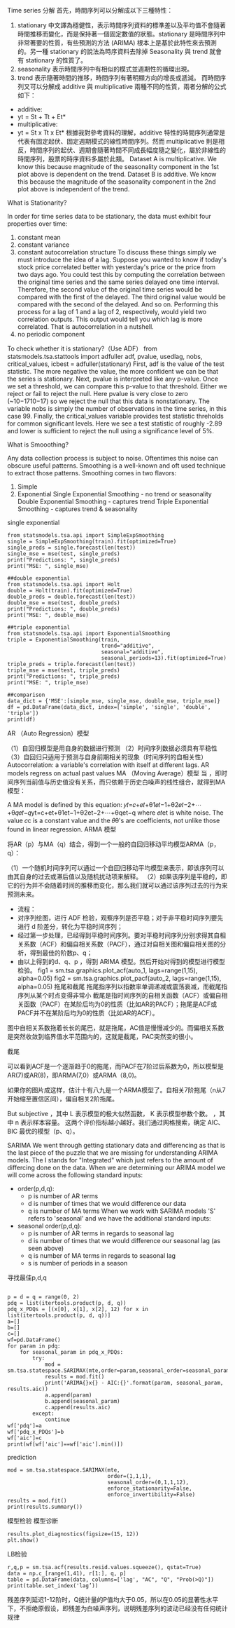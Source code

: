 Time series 分解
首先，時間序列可以分解成以下三種特性：
1. stationary
中文譯為穩健性，表示時間序列資料的標準差以及平均值不會隨著時間推移而變化，而是保持著一個固定數值的狀態。stationary 是時間序列中非常著要的性質，有些預測的方法 (ARIMA) 根本上是基於此特性來去預測的。另一種 stationary 的說法為時序資料去除掉 Seasonality 與 trend 就會有 stationary 的性質了。
2. seasonality
表示時間序列中有相似的模式並週期性的循環出現。
3. trend
表示隨著時間的推移，時間序列有著明顯方向的增長或遞減。
而時間序列又可以分解成 additive 與 multiplicative 兩種不同的性質，兩者分解的公式如下：
* additive:
* yt = St + Tt + Et*
* multiplicative:
* yt = St x Tt x Et*
根據我對參考資料的理解，additive 特性的時間序列通常是代表有固定起伏、固定週期模式的線性時間序列。然而 multiplicative 則是相反，時間序列的起伏、週期會隨著時間不同成長幅度隨之變化，屬於非線性的時間序列，股票的時序資料多屬於此類。
Dataset A is multiplicative. We know this because magnitude of the seasonality component in the 1st plot above is dependent on the trend.
Dataset B is additive. We know this because the magnitude of the seasonality component in the 2nd plot above is independent of the trend.

What is Stationarity?

In order for time series data to be stationary, the data must exhibit four properties over time:
1. constant mean
2. constant variance
3. constant autocorrelation structure
To discuss these things simply we must introduce the idea of a lag. Suppose you wanted to know if today's stock price correlated better with yesterday's price or the price from two days ago. You could test this by computing the correlation between the original time series and the same series delayed one time interval. Therefore, the second value of the original time series would be compared with the first of the delayed. The third original value would be compared with the second of the delayed. And so on. Performing this process for a lag of 1 and a lag of 2, respectively, would yield two correlation outputs. This output would tell you which lag is more correlated. That is autocorrelation in a nutshell.
4. no periodic component

To check whether it is stationary?（Use ADF）
from statsmodels.tsa.stattools import adfuller
adf, pvalue, usedlag, nobs, critical_values, icbest = adfuller(stationary)
First, adf is the value of the test statistic. The more negative the value, the more confident we can be that the series is stationary. 
Next, pvalue is interpreted like any p-value. Once we set a threshold, we can compare this p-value to that threshold. Either we reject or fail to reject the null. Here pvalue is very close to zero (~10−1710−17) so we reject the null that this data is nonstationary.
The variable nobs is simply the number of observations in the time series, in this case 99.
Finally, the critical_values variable provides test statistic threholds for common significant levels. Here we see a test statistic of roughly -2.89 and lower is sufficient to reject the null using a significance level of 5%.

What is Smooothing?

Any data collection process is subject to noise. Oftentimes this noise can obscure useful patterns. Smoothing is a well-known and oft used technique to extract those patterns.
Smoothing comes in two flavors:
1. Simple
2. Exponential
Single Exponential Smoothing - no trend or seasonality
Double Exponential Smoothing - captures trend
Triple Exponential Smoothing - captures trend & seasonality

single exponential
```
from statsmodels.tsa.api import SimpleExpSmoothing
single = SimpleExpSmoothing(train).fit(optimized=True)
single_preds = single.forecast(len(test))
single_mse = mse(test, single_preds)
print("Predictions: ", single_preds)
print("MSE: ", single_mse)
```
```
##double exponential
from statsmodels.tsa.api import Holt
double = Holt(train).fit(optimized=True)
double_preds = double.forecast(len(test))
double_mse = mse(test, double_preds)
print("Predictions: ", double_preds)
print("MSE: ", double_mse) 
```
```
##triple exponential
from statsmodels.tsa.api import ExponentialSmoothing
triple = ExponentialSmoothing(train,
                              trend="additive",
                              seasonal="additive",
                              seasonal_periods=13).fit(optimized=True)
triple_preds = triple.forecast(len(test))
triple_mse = mse(test, triple_preds)
print("Predictions: ", triple_preds)
print("MSE: ", triple_mse)
```
```
##comparison 
data_dict = {'MSE':[simple_mse, single_mse, double_mse, triple_mse]}
df = pd.DataFrame(data_dict, index=['simple', 'single', 'double', 'triple'])
print(df)
```
AR （Auto Regression）模型

（1）自回归模型是用自身的数据进行预测
（2）时间序列数据必须具有平稳性
（3）自回归只适用于预测与自身前期相关的现象（时间序列的自相关性）
Autocorrelation: a variable's correlation with itself at different lags.
AR models regress on actual past values
MA （Moving Average）模型
当  ，即时间序列当前值与历史值没有关系，而只依赖于历史白噪声的线性组合，就得到MA模型：

A MA model is defined by this equation: 𝑦𝑡=𝑐+𝑒𝑡+θ1𝑒𝑡−1+θ2𝑒𝑡−2+⋯+θ𝑞𝑒𝑡−𝑞yt=c+et+θ1et−1+θ2et−2+⋯+θqet−q where 𝑒𝑡et is white noise. The value 𝑐c is a constant value and the 𝜃θ's are coefficients, not unlike those found in linear regression.
ARMA 模型


将AR（p）与MA（q）结合，得到一个一般的自回归移动平均模型ARMA（p，q）：

（1）一个随机时间序列可以通过一个自回归移动平均模型来表示，即该序列可以由其自身的过去或滞后值以及随机扰动项来解释。
（2）如果该序列是平稳的，即它的行为并不会随着时间的推移而变化，那么我们就可以通过该序列过去的行为来预测未来。
* 流程：
* 对序列绘图，进行 ADF 检验，观察序列是否平稳；对于非平稳时间序列要先进行 d 阶差分，转化为平稳时间序列；
* 经过第一步处理，已经得到平稳时间序列。要对平稳时间序列分别求得其自相关系数（ACF）和偏自相关系数（PACF），通过对自相关图和偏自相关图的分析，得到最佳的阶数p、q；
* 由以上得到的d、q、p ，得到 ARIMA 模型。然后开始对得到的模型进行模型检验。
fig1 = sm.tsa.graphics.plot_acf(auto_1, lags=range(1,15), alpha=0.05)
fig2 = sm.tsa.graphics.plot_pacf(auto_2, lags=range(1,15), alpha=0.05)
拖尾和截尾
拖尾指序列以指数率单调递减或震荡衰减，而截尾指序列从某个时点变得非常小
截尾是指时间序列的自相关函数（ACF）或偏自相关函数（PACF）在某阶后均为0的性质（比如AR的PACF）；拖尾是ACF或PACF并不在某阶后均为0的性质（比如AR的ACF）。


图中自相关系数拖着长长的尾巴，就是拖尾，AC值是慢慢减少的。而偏相关系数是突然收敛到临界值水平范围内的，这就是截尾，PAC突然变的很小。

截尾


可以看到ACF是一个逐渐趋于0的拖尾，而PACF在7阶过后系数为0，所以模型是AR(7)或AR(8)，即ARMA(7,0）或ARMA（8,0)。



如果你的图片成这样，估计十有八九是一个ARMA模型了。自相关7阶拖尾（n从7开始缩至置信区间），偏自相关2阶拖尾。

But subjective
 ，其中 L 表示模型的极大似然函数， K 表示模型参数个数。
 ，其中 n 表示样本容量。
这两个评价指标越小越好。我们通过网格搜索，确定 AIC、BIC 最优的模型（p、q）。


SARIMA
We went through getting stationary data and differencing as that is the last piece of the puzzle that we are missing for understanding ARIMA models. The I stands for "Integrated" which just refers to the amount of differcing done on the data.
When we are determining our ARIMA model we will come across the following standard inputs:
* order(p,d,q):
    * p is number of AR terms
    * d is number of times that we would difference our data
    * q is number of MA terms
When we work with SARIMA models 'S' refers to 'seasonal' and we have the additional standard inputs:
* seasonal order(p,d,q):
    * p is number of AR terms in regards to seasonal lag
    * d is number of times that we would difference our seasonal lag (as seen above)
    * q is number of MA terms in regards to seasonal lag
    * s is number of periods in a season




寻找最佳p,d,q
```

p = d = q = range(0, 2) 
pdq = list(itertools.product(p, d, q)) 
pdq_x_PDQs = [(x[0], x[1], x[2], 12) for x in list(itertools.product(p, d, q))] 
a=[]
b=[]
c=[]
wf=pd.DataFrame()
for param in pdq:
    for seasonal_param in pdq_x_PDQs:
        try:
            mod = sm.tsa.statespace.SARIMAX(mte,order=param,seasonal_order=seasonal_param,enforce_stationarity=False,enforce_invertibility=False)
            results = mod.fit()
            print('ARIMA{}x{} - AIC:{}'.format(param, seasonal_param, results.aic))
            a.append(param)
            b.append(seasonal_param)
            c.append(results.aic)
        except:
            continue
wf['pdq']=a
wf['pdq_x_PDQs']=b
wf['aic']=c
print(wf[wf['aic']==wf['aic'].min()])
```
prediction
```
mod = sm.tsa.statespace.SARIMAX(mte, 
                                order=(1,1,1), 
                                seasonal_order=(0,1,1,12),   
                                enforce_stationarity=False,
                                enforce_invertibility=False)
results = mod.fit()
print(results.summary())
```
模型检验
模型诊断
```
results.plot_diagnostics(figsize=(15, 12))
plt.show()
```
LB检验
```
r,q,p = sm.tsa.acf(results.resid.values.squeeze(), qstat=True) 
data = np.c_[range(1,41), r[1:], q, p] 
table = pd.DataFrame(data, columns=['lag', "AC", "Q", "Prob(>Q)"]) 
print(table.set_index('lag’))
```
残差序列延迟1-12阶时，Q统计量的P值均大于0.05，所以在0.05的显著性水平下，不拒绝原假设，即残差为白噪声序列，说明残差序列的波动已经没有任何统计规律
